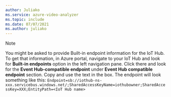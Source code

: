 ```yaml
---
author: Juliako
ms.service: azure-video-analyzer
ms.topic: include
ms.date: 07/07/2021
ms.author: juliako
---
```


> [!NOTE]
> You might be asked to provide Built-in endpoint information for the IoT Hub. To get that information, in Azure portal, navigate to your IoT Hub and look for **Built-in endpoints** option in the left navigation pane. Click there and look for the **Event Hub-compatible endpoint** under **Event Hub compatible endpoint** section. Copy and use the text in the box. The endpoint will look something like this:  `Endpoint=sb://iothub-ns-xxx.servicebus.windows.net/;SharedAccessKeyName=iothubowner;SharedAccessKey=XXX;EntityPath=<IoT Hub name>`